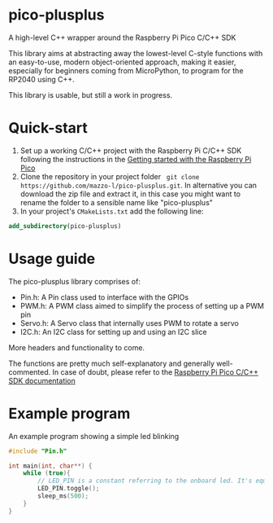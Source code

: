 # pico-plusplus
A high-level C++ wrapper around the Raspberry Pi Pico C/C++ SDK

This library aims at abstracting away the lowest-level C-style functions with an easy-to-use, modern object-oriented approach, making it easier, especially for beginners coming from MicroPython, to program for the RP2040 using C++. 

This library is usable, but still a work in progress.

# Quick-start
1. Set up a working C/C++ project with the Raspberry Pi C/C++ SDK following the instructions in the [Getting started with the Raspberry Pi Pico](https://datasheets.raspberrypi.com/pico/getting-started-with-pico.pdf)
2. Clone the repository in your project folder
`
git clone https://github.com/mazzo-l/pico-plusplus.git`. In alternative you can download the zip file and extract it, in this case you might want to rename the folder to a sensible name like "pico-plusplus"
3. In your project's `CMakeLists.txt` add the following line:
```cmake
add_subdirectory(pico-plusplus)
```
# Usage guide
The pico-plusplus library comprises of:
- Pin.h: A Pin class used to interface with the GPIOs
- PWM.h: A PWM class aimed to simplify the process of setting up a PWM pin
- Servo.h: A Servo class that internally uses PWM to rotate a servo
- I2C.h: An I2C class for setting up and using an I2C slice

More headers and functionality to come.


The functions are pretty much self-explanatory and generally well-commented. In case of doubt, please refer to the [Raspberry Pi Pico C/C++ SDK documentation](https://datasheets.raspberrypi.com/pico/raspberry-pi-pico-c-sdk.pdf)

# Example program
An example program showing a simple led blinking

```cpp
#include "Pin.h"

int main(int, char**) {
    while (true){
        // LED_PIN is a constant referring to the onboard led. It's equivalent to Pin(25)
        LED_PIN.toggle();
        sleep_ms(500);
    }
}
```